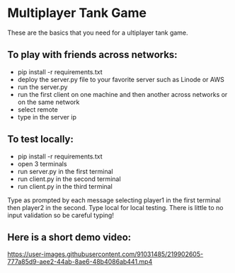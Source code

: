 # Multiplayer Tank Game

These are the basics that you need for a ultiplayer tank game.

## To play with friends across networks:
- pip install -r requirements.txt
- deploy the server.py file to your favorite server such as Linode or AWS
- run the server.py
- run the first client on one machine and then another across networks or on the same network
- select remote
- type in the server ip

## To test locally:
- pip install -r requirements.txt
- open 3 terminals
- run server.py in the first terminal
- run client.py in the second terminal
- run client.py in the third terminal

Type as prompted by each message selecting player1 in the first terminal then player2 in the second. Type local for local testing. There is little to no input validation so be careful typing!



## Here is a short demo video:
https://user-images.githubusercontent.com/91031485/219902605-777a85d9-aee2-44ab-8ae6-48b4086ab441.mp4
